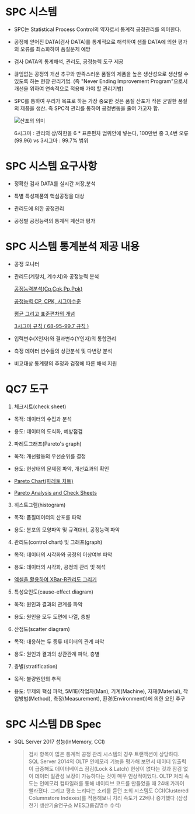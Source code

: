 # SPC 시스템
- SPC는 Statistical Process Control의 약자로서 통계적 공정관리를 의미한다. 

- 공정에 얻어진 DATA(검사 DATA)를 통계적으로 해석하여 샘플 DATA에 의한 평가의 오류를 최소화하여 품질문제 예방

- 검사 DATA의 통계해석, 관리도, 공정능력 도구 제공

- 끊임없는 공정의 개선 추구와 만족스러운 품질의 제품을 높은 생산성으로 생산할 수 있도록 하는 현장 관리기법.
  (즉 "Never Ending Improvement Program"으로서 개선을 위하여 연속적으로 적용해 가야 할 관리기법)
  
- SPC를 통하여 우리가 목표로 하는 가장 중요한 것은 품질 산포가 작은 균일한 품질의 제품을 생산. 
  즉 SPC적 관리를 통하여 공정변동을 줄여 가고자 함.
  
  ![산포의 의미](http://www.spclink.co.kr/images/sub0101a.jpg)
  
  6시그마 : 관리의 상/하한을 6 * 표준편차 범위안에 넣는다, 100만번 중 3,4번 오류(99.96) vs 3시그마 : 99.7% 범위

# SPC 시스템 요구사항

- 정확한 검사 DATA를 실시간 저장,분석

- 특별 특성제품의 핵심공정을 대상

- 관리도에 의한 공정관리

- 공정별 공정능력의 통계적 계산과 평가

# SPC 시스템 통계분석 제공 내용

- 공정 모니터

- 관리도(계량치, 계수치)와 공정능력 분석

  [공정능력분석(Cp,Cpk,Pp,Ppk)](http://blog.naver.com/PostView.nhn?blogId=jiwoo6941&logNo=220248030868&categoryNo=25&parentCategoryNo=0&viewDate=&currentPage=1&postListTopCurrentPage=1&from=search&userTopListOpen=true&userTopListCount=10&userTopListManageOpen=false&userTopListCurrentPage=1)  
  
  [공정능력 CP, CPK, 시그마수준](https://walkingfox.tistory.com/11)
  
  [평균 그리고 표준편차의 개념](https://walkingfox.tistory.com/10)
  
  [3시그마 규칙 ( 68-95-99.7 규칙 )](https://walkingfox.tistory.com/118?category=628022)
  
- 입력변수(X인자)와 결과변수(Y인자)의 통합관리

- 측정 데이터 변수들의 상관분석 및 다변량 분석

- 비교대상 통계량의 추정과 검정에 따른 해석 지원

# QC7 도구

1. 체크시트(check sheet)

  - 목적: 데이터의 수집과 분석

  - 용도: 데이터의 도식화, 예방점검
  
2. 파레토그래프(Pareto's graph)

  - 목적: 개선활동의 우선순위를 결정

  - 용도: 현상태의 문제점 파악, 개선효과의 확인 
  
  - [Pareto Chart(파레토 차트)](https://m.blog.naver.com/PostView.nhn?blogId=kdoil4532&logNo=221259838864&proxyReferer=https:%2F%2Fwww.google.com%2F) 
  
  - [Pareto Analysis and Check Sheets](http://owic.oregonstate.edu/sites/default/files/pubs/EM8771.pdf) 

3. 히스트그램(histogram)

  - 목적: 품질데이터의 산포를 파악

  - 용도: 분포의 모양파악 및 규격대비, 공정능력 파악

4. 관리도(control chart) 및 그래프(graph)

  - 목적: 데이터의 시각화와 공정의 이상여부 파악

  - 용도: 데이터의 시각화, 공정의 관리 및 해석
  
  - [엑셀을 활용하여 XBar-R관리도 그리기](http://blog.naver.com/PostView.nhn?blogId=jiwoo6941&logNo=220248024509&parentCategoryNo=&categoryNo=25&viewDate=&isShowPopularPosts=true&from=search)

5. 특성요인도(cause-effect diagram)

  - 목적: 원인과 결과의 관계를 파악

  - 용도: 원인을 모두 도면에 나열, 층별

6. 산점도(scatter diagram)

  - 목적: 대응하는 두 종류 데이터의 관계 파악

  - 용도: 원인과 결과의 상관관계 파악, 층별

7. 층별(stratification)

  - 목적: 불량원인의 추적

  - 용도: 무제의 핵심 파악, 5M1E(작업자(Man), 기계(Machine), 자재(Material), 작업방법(Method), 측정(Measurement), 환경(Environment))에 의한 요인 추구

# SPC 시스템 DB Spec

- SQL Server 2017 성능(InMemory, CCI)

  > 검사 항목이 많은 통계적 공정 관리 시스템의 경우 트랜잭션이 상당하다. SQL Server 2014의 OLTP 인메모리 기능을 평가해 보면서 데이터 입출력이 급증해도 데이터베이스 잠김(Lock & Latch) 현상이 없다는 것과 잠김 없이 데이터 일관성 보장이 가능하다는 것이 매우 인상적이었다. OLTP 처리 속도는 인메모리 컴파일러를 통해 네이티브 코드를 만들었을 때 24배 가까이 빨라졌다. 그리고 평소 느리다는 소리를 듣던 조회 시스템도 CCI(Clustered Columnstore Indexes)를 적용해보니 처리 속도가 22배나 증가했다 (삼성전기 생산기술연구소 MES그룹김명수 수석)
  
  
